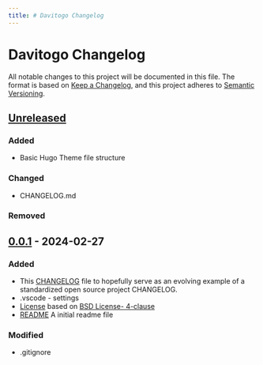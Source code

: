 ```yaml
---
title: # Davitogo Changelog
---
```


# Davitogo Changelog

All notable changes to this project will be documented in this file.
The format is based on [Keep a Changelog](https://keepachangelog.com/en/1.1.0/),
and this project adheres to [Semantic Versioning](https://semver.org/spec/v2.0.0.html).

## [Unreleased]

### Added

- Basic Hugo Theme file structure

### Changed

- CHANGELOG.md

### Removed

## [0.0.1] - 2024-02-27

### Added

- This [CHANGELOG](CHANGELOG.md) file to hopefully serve as an evolving example of a
  standardized open source project CHANGELOG.
- .vscode - settings
- [License](LICENSE.md) based on [BSD License- 4-clause](https://gist.github.com/nicolasdao/a7adda51f2f185e8d2700e1573d8a633#4-clause)
- [README](README.md) A initial readme file

### Modified

- .gitignore


[unreleased]: https://gitlab.com/DavitTec/davitogo/compare/v0.0.2...HEAD
[0.0.2]: https://gitlab.com/DavitTec/davitogo/compare/v0.0.1...v0.0.2
[0.0.1]: https://gitlab.com/DavitTec/davitogo/-/tags/v0.0.1